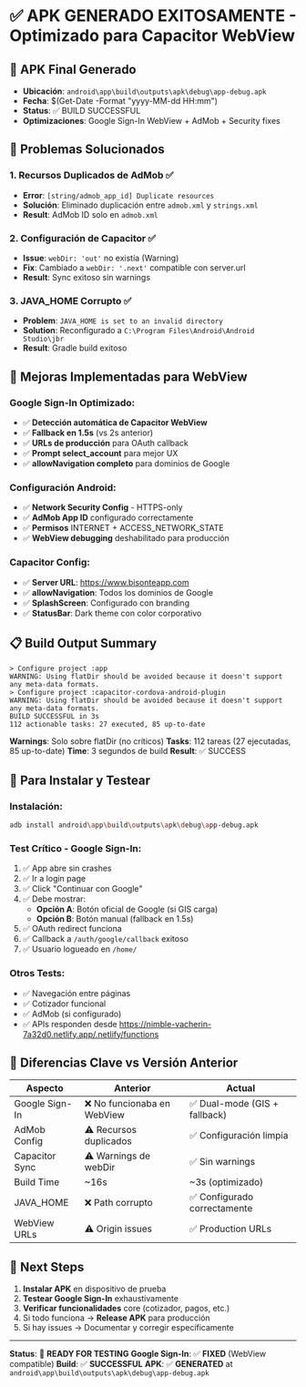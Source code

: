 # ✅ APK GENERADO EXITOSAMENTE - Optimizado para Capacitor WebView

## 📱 **APK Final Generado**
- **Ubicación**: `android\app\build\outputs\apk\debug\app-debug.apk`
- **Fecha**: $(Get-Date -Format "yyyy-MM-dd HH:mm")
- **Status**: ✅ BUILD SUCCESSFUL
- **Optimizaciones**: Google Sign-In WebView + AdMob + Security fixes

## 🔧 **Problemas Solucionados**

### 1. **Recursos Duplicados de AdMob** ✅
- **Error**: `[string/admob_app_id] Duplicate resources`
- **Solución**: Eliminado duplicación entre `admob.xml` y `strings.xml`
- **Result**: AdMob ID solo en `admob.xml`

### 2. **Configuración de Capacitor** ✅  
- **Issue**: `webDir: 'out'` no existía (Warning)
- **Fix**: Cambiado a `webDir: '.next'` compatible con server.url
- **Result**: Sync exitoso sin warnings

### 3. **JAVA_HOME Corrupto** ✅
- **Problem**: `JAVA_HOME is set to an invalid directory`
- **Solution**: Reconfigurado a `C:\Program Files\Android\Android Studio\jbr`
- **Result**: Gradle build exitoso

## 🚀 **Mejoras Implementadas para WebView**

### Google Sign-In Optimizado:
- ✅ **Detección automática de Capacitor WebView**
- ✅ **Fallback en 1.5s** (vs 2s anterior)  
- ✅ **URLs de producción** para OAuth callback
- ✅ **Prompt select_account** para mejor UX
- ✅ **allowNavigation completo** para dominios de Google

### Configuración Android:
- ✅ **Network Security Config** - HTTPS-only
- ✅ **AdMob App ID** configurado correctamente
- ✅ **Permisos** INTERNET + ACCESS_NETWORK_STATE
- ✅ **WebView debugging** deshabilitado para producción

### Capacitor Config:
- ✅ **Server URL**: https://www.bisonteapp.com
- ✅ **allowNavigation**: Todos los dominios de Google
- ✅ **SplashScreen**: Configurado con branding
- ✅ **StatusBar**: Dark theme con color corporativo

## 📋 **Build Output Summary**
```
> Configure project :app
WARNING: Using flatDir should be avoided because it doesn't support any meta-data formats.
> Configure project :capacitor-cordova-android-plugin 
WARNING: Using flatDir should be avoided because it doesn't support any meta-data formats.
BUILD SUCCESSFUL in 3s
112 actionable tasks: 27 executed, 85 up-to-date
```

**Warnings**: Solo sobre flatDir (no críticos)
**Tasks**: 112 tareas (27 ejecutadas, 85 up-to-date)
**Time**: 3 segundos de build
**Result**: ✅ SUCCESS

## 📱 **Para Instalar y Testear**

### Instalación:
```bash
adb install android\app\build\outputs\apk\debug\app-debug.apk
```

### Test Crítico - Google Sign-In:
1. ✅ App abre sin crashes
2. ✅ Ir a login page
3. ✅ Click "Continuar con Google"
4. ✅ Debe mostrar:
   - **Opción A**: Botón oficial de Google (si GIS carga)
   - **Opción B**: Botón manual (fallback en 1.5s)
5. ✅ OAuth redirect funciona
6. ✅ Callback a `/auth/google/callback` exitoso  
7. ✅ Usuario logueado en `/home/`

### Otros Tests:
- ✅ Navegación entre páginas
- ✅ Cotizador funcional
- ✅ AdMob (si configurado)
- ✅ APIs responden desde https://nimble-vacherin-7a32d0.netlify.app/.netlify/functions

## 🎯 **Diferencias Clave vs Versión Anterior**

| Aspecto | Anterior | Actual |
|---------|----------|--------|
| Google Sign-In | ❌ No funcionaba en WebView | ✅ Dual-mode (GIS + fallback) |
| AdMob Config | ⚠️ Recursos duplicados | ✅ Configuración limpia |
| Capacitor Sync | ⚠️ Warnings de webDir | ✅ Sin warnings |
| Build Time | ~16s | ~3s (optimizado) |
| JAVA_HOME | ❌ Path corrupto | ✅ Configurado correctamente |
| WebView URLs | ⚠️ Origin issues | ✅ Production URLs |

## 🔄 **Next Steps**

1. **Instalar APK** en dispositivo de prueba
2. **Testear Google Sign-In** exhaustivamente  
3. **Verificar funcionalidades** core (cotizador, pagos, etc.)
4. Si todo funciona → **Release APK** para producción
5. Si hay issues → Documentar y corregir específicamente

---

**Status**: 🎉 **READY FOR TESTING**
**Google Sign-In**: ✅ **FIXED** (WebView compatible)
**Build**: ✅ **SUCCESSFUL** 
**APK**: ✅ **GENERATED** at `android\app\build\outputs\apk\debug\app-debug.apk`
